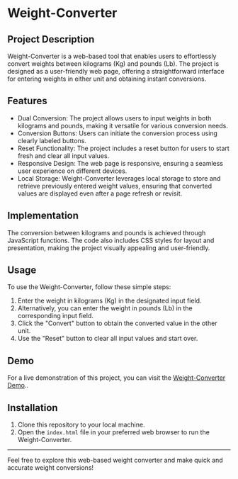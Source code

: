 # Weight-Converter

## Project Description

Weight-Converter is a web-based tool that enables users to effortlessly convert weights between kilograms (Kg) and pounds (Lb). The project is designed as a user-friendly web page, offering a straightforward interface for entering weights in either unit and obtaining instant conversions.

## Features

- Dual Conversion: The project allows users to input weights in both kilograms and pounds, making it versatile for various conversion needs.
- Conversion Buttons: Users can initiate the conversion process using clearly labeled buttons.
- Reset Functionality: The project includes a reset button for users to start fresh and clear all input values.
- Responsive Design: The web page is responsive, ensuring a seamless user experience on different devices.
- Local Storage: Weight-Converter leverages local storage to store and retrieve previously entered weight values, ensuring that converted values are displayed even after a page refresh or revisit.

## Implementation

The conversion between kilograms and pounds is achieved through JavaScript functions. The code also includes CSS styles for layout and presentation, making the project visually appealing and user-friendly.

## Usage

To use the Weight-Converter, follow these simple steps:
1. Enter the weight in kilograms (Kg) in the designated input field.
2. Alternatively, you can enter the weight in pounds (Lb) in the corresponding input field.
3. Click the "Convert" button to obtain the converted value in the other unit.
4. Use the "Reset" button to clear all input values and start over.

## Demo

For a live demonstration of this project, you can visit the [Weight-Converter Demo](https://cs-guram.github.io/Weight-Converter/)..

## Installation

1. Clone this repository to your local machine.
2. Open the `index.html` file in your preferred web browser to run the Weight-Converter.

---

Feel free to explore this web-based weight converter and make quick and accurate weight conversions!
